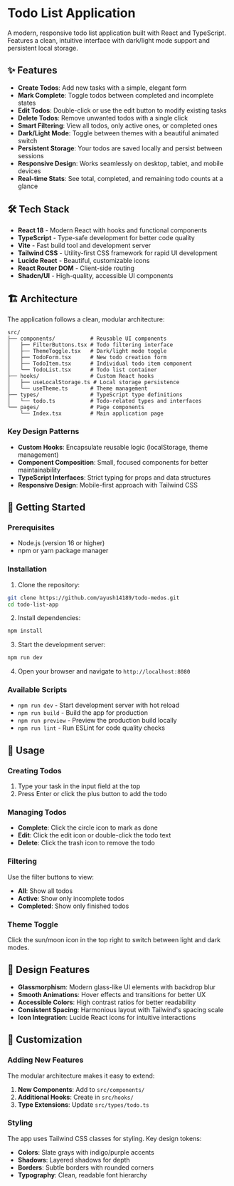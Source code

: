 # Todo List Application

A modern, responsive todo list application built with React and TypeScript. Features a clean, intuitive interface with dark/light mode support and persistent local storage.

## ✨ Features

- **Create Todos**: Add new tasks with a simple, elegant form
- **Mark Complete**: Toggle todos between completed and incomplete states
- **Edit Todos**: Double-click or use the edit button to modify existing tasks
- **Delete Todos**: Remove unwanted todos with a single click
- **Smart Filtering**: View all todos, only active ones, or completed ones
- **Dark/Light Mode**: Toggle between themes with a beautiful animated switch
- **Persistent Storage**: Your todos are saved locally and persist between sessions
- **Responsive Design**: Works seamlessly on desktop, tablet, and mobile devices
- **Real-time Stats**: See total, completed, and remaining todo counts at a glance

## 🛠️ Tech Stack

- **React 18** - Modern React with hooks and functional components
- **TypeScript** - Type-safe development for better code quality
- **Vite** - Fast build tool and development server
- **Tailwind CSS** - Utility-first CSS framework for rapid UI development
- **Lucide React** - Beautiful, customizable icons
- **React Router DOM** - Client-side routing
- **Shadcn/UI** - High-quality, accessible UI components

## 🏗️ Architecture

The application follows a clean, modular architecture:

```
src/
├── components/           # Reusable UI components
│   ├── FilterButtons.tsx # Todo filtering interface
│   ├── ThemeToggle.tsx   # Dark/light mode toggle
│   ├── TodoForm.tsx      # New todo creation form
│   ├── TodoItem.tsx      # Individual todo item component
│   └── TodoList.tsx      # Todo list container
├── hooks/                # Custom React hooks
│   ├── useLocalStorage.ts # Local storage persistence
│   └── useTheme.ts       # Theme management
├── types/                # TypeScript type definitions
│   └── todo.ts           # Todo-related types and interfaces
└── pages/                # Page components
    └── Index.tsx         # Main application page
```

### Key Design Patterns

- **Custom Hooks**: Encapsulate reusable logic (localStorage, theme management)
- **Component Composition**: Small, focused components for better maintainability
- **TypeScript Interfaces**: Strict typing for props and data structures
- **Responsive Design**: Mobile-first approach with Tailwind CSS

## 🚀 Getting Started

### Prerequisites

- Node.js (version 16 or higher)
- npm or yarn package manager

### Installation

1. Clone the repository:
```bash
git clone https://github.com/ayush14189/todo-medos.git
cd todo-list-app
```

2. Install dependencies:
```bash
npm install
```

3. Start the development server:
```bash
npm run dev
```

4. Open your browser and navigate to `http://localhost:8080`

### Available Scripts

- `npm run dev` - Start development server with hot reload
- `npm run build` - Build the app for production
- `npm run preview` - Preview the production build locally
- `npm run lint` - Run ESLint for code quality checks

## 📱 Usage

### Creating Todos
1. Type your task in the input field at the top
2. Press Enter or click the plus button to add the todo

### Managing Todos
- **Complete**: Click the circle icon to mark as done
- **Edit**: Click the edit icon or double-click the todo text
- **Delete**: Click the trash icon to remove the todo

### Filtering
Use the filter buttons to view:
- **All**: Show all todos
- **Active**: Show only incomplete todos
- **Completed**: Show only finished todos

### Theme Toggle
Click the sun/moon icon in the top right to switch between light and dark modes.

## 🎨 Design Features

- **Glassmorphism**: Modern glass-like UI elements with backdrop blur
- **Smooth Animations**: Hover effects and transitions for better UX
- **Accessible Colors**: High contrast ratios for better readability
- **Consistent Spacing**: Harmonious layout with Tailwind's spacing scale
- **Icon Integration**: Lucide React icons for intuitive interactions

## 🔧 Customization

### Adding New Features

The modular architecture makes it easy to extend:

1. **New Components**: Add to `src/components/`
2. **Additional Hooks**: Create in `src/hooks/`
3. **Type Extensions**: Update `src/types/todo.ts`

### Styling

The app uses Tailwind CSS classes for styling. Key design tokens:
- **Colors**: Slate grays with indigo/purple accents
- **Shadows**: Layered shadows for depth
- **Borders**: Subtle borders with rounded corners
- **Typography**: Clean, readable font hierarchy
